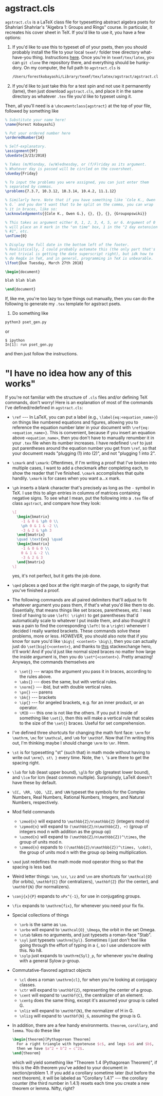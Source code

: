 # agstract.cls
`agstract.cls` is a LaTeX class file for typesetting abstract algebra
psets for Shahriari Shahriar's "Algebra 1: Groups and Rings" course.
In particular, it recreates his cover sheet in TeX. If you'd like to
use it, you have a few options:
1. If you'd like to use this to typeset _all_ of your psets, then you
   should probably install the file to your local `texmf/` folder tree
   directory what-have-you thing. Instructions
   [here](https://tex.stackexchange.com/questions/1137/where-do-i-place-my-own-sty-or-cls-files-to-make-them-available-to-all-my-te).
   Once you're in `texmf/tex/latex`, you can `git clone` the
   repository there, and everything should be hunky-dory. On my
   computer, the full path to `agstract.cls` is
   ```zsh
   /Users/forestkobayashi/Library/texmf/tex/latex/agstract/agstract.cls
   ```

2. If you'd like to just take this for a test spin and not use it
   permanently (lame), then just download `agstract.cls`, and place it
   in the same directory as whatever `.tex` file you'd like to typeset
   using it.

Then, all you'll need is a `\documentclass{agstract}` at the top of
your file, followed by something like
```latex
% Substitute your name here!
\name{Forest Kobayashi}

% Put your ordered number here
\orderedNumber{14}

% Self-explanatory.
\assignment{9f}
\duedate{3/23/2018}

% Takes (m/M)onday, (w/W)ednesday, or (f/F)riday as its argument.
% Whatever day is passed will be circled on the coversheet.
\dueday{Friday}

% To input the problems you were assigned, you can just enter them
% separated by commas.
\problems{7.3.7, 10.3.12, 10.3.14, 10.4.2, 11.1.12}

% Similarly here. Note that if you have something like `Cole K., Owen
% G.` and you don't want that to be split on the comma, you can wrap
% it in braces, like so:
\acknowledgements{{Cole K., Owen G.}, {}, {}, {}, {Groupopswiki}}

% This takes as argument either 0, 1, 2, 3, 4, 5, or 6. Argument of 0
% will place an X mark in the "on time" box, 1 in the "2 day extension
% #1", etc.
\onTime{0}

% Display the full date in the bottom left of the footer.
% Realistically, I could probably automate this (the only part that's
% not trivial is getting the date superscript right), but idk how to
% do RegEx in TeX, and in general, programming in TeX is unbearable.
\lfoot{Due Tuesday, March 27th 2018}

\begin{document}

blah blah blah

\end{document}
```

If, like me, you're too lazy to type things out manually, then you can
do the following to generate my `.tex` template for agstract psets.
1. Do something like
```bash
python3 pset_gen.py
```
or
```
$ ipython
In[1]: run pset_gen.py
```
and then just follow the instructions.

# "I have no idea how any of this works"
If you're not familiar with the structure of `.cls` files and/or
defining TeX commands, don't worry! Here is an explanation of most of
the commands I've defined/redefined in `agstract.cls`:
* `\ref` --- In LaTeX, you can put a label (e.g.,
  `\label{eq:<equation_name>}`) on things like numbered equations and
  figures, allowing you to reference the equation number later in your
  document with `\ref{eq:<equation_name>}`. This is convenient,
  because if you insert an equation above `<equation_name>`, then you
  don't have to manually renumber it in your `.tex` file when its
  number increases. I have redefined `\ref` to just put parentheses
  around the equation number you get from `\ref`, so that your
  document reads "plugging (1) into (2)", and not "plugging 1 into 2".

* `\cmark` and `\xmark`: Oftentimes, if I'm writing a proof that I've
  broken into multiple cases, I want to add a checkmark after
  completing each, to show the reader that I've finished. `\cmark`
  accomplishes that quite handily. `\xmark` is for cases when you want
  a...x mark.

* `\ph` inserts a blank character that's precisely as long as the `-`
  symbol in TeX. I use this to align entries in columns of matrices
  containing negative signs. To see what I mean, put the following
  into a `.tex` file of class `agstract`, and compare how they look:
  ```latex
  \[
    \begin{bmatrix}
      -1 & 0 & \ph 0 \\
      \ph 0 & 1 & -2 \\
      -3 & 2 & \ph 3
    \end{bmatrix}
    \quad \text{vs} \quad
    \begin{bmatrix}
      -1 & 0 & 0 \\
      0 & 1 & -2 \\
      -3 & 2 & 3
    \end{bmatrix}
  \]
  ```
  yes, it's not perfect, but it gets the job done.

* `\qed` places a qed box at the right margin of the page, to signify
  that you've finished a proof.

* The following commands are all paired delimiters that'll adjust to
  fit whatever argument you pass them, if that's what you'd like them
  to do. Essentially, that means things like set braces, parentheses,
  etc. I was tired of having to use `\left( \right)` to get
  parentheses that'd automatically scale to whatever I put inside
  them, and also thought it was a pain to find the corresponding
  `\left(` to a `\right)` whenever I decided I really wanted brackets.
  These commands solve these problems, more or less. *HOWEVER*, you
  should also note that if you know for sure you'd like `\big\{
  <content> \big\}`, then you can actually just do
  `\set[big]{<content>}`, and thanks
  to [this](https://tex.stackexchange.com/a/1744) stackexchange hero,
  it'll work! And if you'd just like normal sized braces no matter how
  large the inside argument is, then you do `\set*{<content>}`. Pretty
  amazing! Anyways, the commands themselves are
  - `\set{}` --- wraps the argument you pass it in braces, according
    to the rules above.
  - `\abs{}` --- does the same, but with vertical rules.
  - `\norm{}` --- ibid, but with double vertical rules.
  - `\pn{}` --- parens
  - `\bk{}` --- brackets
  - `\ip{}` --- for angeled brackets, e.g. for an inner product, or an
    operator.
  - `\MID` --- this one is not like the others. If you put it inside
    of something like `\set{}`, then this will make a vertical rule
    that scales to the size of the `\set{}` braces. Useful for set
    comprehension.

* I've defined three shortcuts for changing the math font face: `\mrm`
  for `\mathrm`, `\mc` for `\mathcal`, and `\mb` for `\mathbf`. Now
  that I'm writing this out, I'm thinking maybe I should change `\mrm`
  to `\mr`. Hmm.

* `\st` is for typesetting "st" (such that) in math mode without
  having to write out `\mrm{\ st\ }` every time. Note, the `\ `'s are
  there to get the spacing right.

* `\lub` for lub (least upper bound), `\glb` for glb (greatest lower
  bound), and `\lcm` for lcm (least common multiple). Surprisingly,
  LaTeX doesn't have these by default.

* `\CC, \RR, \QQ, \ZZ,` and `\NN` typeset the symbols for the Complex
  Numbers, Real Numbers, Rational Numbers, Integers, and Natural
  Numbers, respectively.

* Mod field commands
  - `\zmod{n}` will expand to `\mathbb{Z}/n\mathbb{Z}` (integers mod
    n)
  - `\zpmod{n}` will expand to `(\mathbb{Z}/n\mathbb{Z}, +)` (group of
    integers mod n with addition as the group op)
  - `\uzmod{n}` will expand to `(\mathbb{Z}/n\mathbb{Z})^\times`, the
    group of units mod n.
  - `\zmmod{n}` expands to `((\mathbb{Z}/n\mathbb{Z})^\times, \cdot)`,
    the group of units mod n with the group op being multiplication.

* `\mod` just redefines the math mode mod operator thing so that the
  spacing is less bad.

* Weird letter things: `\oo`, `\cc`, `\zz` and `\nn` are shortcuts for
  `\mathcal{O}` (for orbits), `\mathbf{C}` (for centralizers),
  `\mathbf{Z}` (for the center), and `\mathbf{N}` (for normalizers).

* `\conj{x}{P}` expands to `xPx^{-1}`, for use in conjugating groups.

* `\fix` expands to `\mathrm{fix}`, for whenever you need your fix
  fix.

* Special collections of things
  - `\orb` is the same as `\oo`.
  - `\orbo` will expand to `\mathcal{O}_\Omega`, the orbit
      in the set Omega.
  - `\stab` takes no arguments, and just typesets a roman-face "Stab".
  - `\syl` just typesets `\mathrm{Syl}`. Sometimes I just don't feel
    like going through the effort of typing in a `{`, so I use
    underscore with this. No h8.
  - `\sylp` just expands to `\mathrm{Syl}_p`, for whenever you're
    dealing with a general Sylow p-group.

* Commutative-flavored agstract objects
  - `\cl` does a roman `\mathrm{cl}`, for when you're looking at
    conjugacy classes.
  - `\ctr` will expand to `\mathbf{Z}`, representing the center
    of a group.
  - `\cent` will expand to `\mathbf{C}`, the centralizer of an element.
  - `\centg` does the same thing, except it's assumed your group is
    called G.
  - `\nliz` will expand to `\mathbf{N}`, the normalizer of
    H in G.
  - `\nlizg` will expand to `\mathbf{N}_G`, assuming the group is G.

* In addition, there are a few handy environments. `theorem`,
  `corollary`, and `lemma`. You do these like
  ```latex
  \begin{theorem}[Pythagorean Theorem]
    For a right triangle with hypotenuse $c$, and legs $a$ and $b$,
    then we have $a^2 + b^2 = c^2$.
  \end{theorem}
  ```
  which will yield something like "Theorem 1.4 (Pythagorean Theorem)",
  if this is the 4th theorem you've added to your document in
  section/problem 1. If you add a corollary sometime later (but before
  the next theorem), it will be labeled as "Corollary 1.4.1" --- the
  corollary counter (the third number in 1.4.1) resets each time you
  create a new theorem or lemma. Nifty, right?
